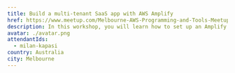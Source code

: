 ```yaml
---
title: Build a multi-tenant SaaS app with AWS Amplify
href: https://www.meetup.com/Melbourne-AWS-Programming-and-Tools-Meetup/events/261692367/
description: In this workshop, you will learn how to set up an Amplify project, and configure hosting for both your development and production instances. We'll add authentication through the use of AWS Cognito, and use it to secure an AWS Appsync endpoint using GraphQL and DynamoDB.
avatar: ./avatar.png
attendantIds:
  - milan-kapasi
country: Australia
city: Melbourne
---
```

